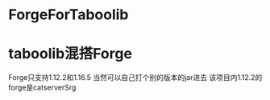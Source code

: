 # ForgeForTaboolib
# taboolib混搭Forge
Forge只支持1.12.2和1.16.5
当然可以自己打个别的版本的jar进去
该项目内1.12.2的forge是catserverSrg
